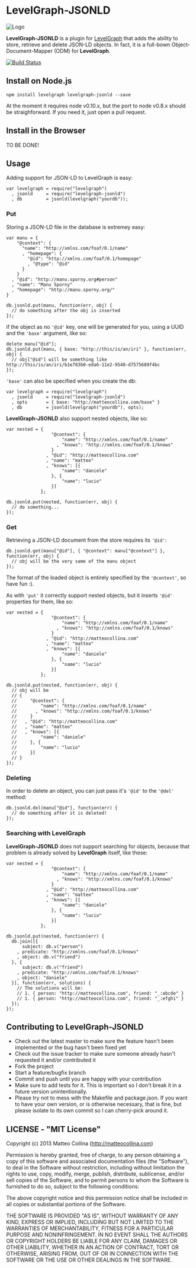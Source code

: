 LevelGraph-JSONLD
===========

![Logo](https://github.com/mcollina/node-levelgraph/raw/master/logo.png)

__LevelGraph-JSONLD__ is a plugin for
[LevelGraph](http://github.com/mcollina/levelgraph) that adds the
ability to store, retrieve and delete JSON-LD objects.
In fact, it is a full-bown Object-Document-Mapper (ODM) for
__LevelGraph__.

[![Build
Status](https://travis-ci.org/mcollina/levelgraph-jsonld.png)](https://travis-ci.org/mcollina/levelgraph-jsonld)

## Install on Node.js

```
npm install levelgraph levelgraph-jsonld --save
```

At the moment it requires node v0.10.x, but the port to node v0.8.x
should be straighforward.
If you need it, just open a pull request.

## Install in the Browser

TO BE DONE!

## Usage

Adding support for JSON-LD to LevelGraph is easy:
```
var levelgraph = require("levelgraph")
  , jsonld     = require("levelgraph-jsonld")
  , db         = jsonld(levelgraph("yourdb"));
```

### Put

Storing a JSON-LD file in the database is extremey easy:
```
var manu = {
    "@context": {
      "name": "http://xmlns.com/foaf/0.1/name"
      , "homepage": {
        "@id": "http://xmlns.com/foaf/0.1/homepage"
        , "@type": "@id"
      }
    }
  , "@id": "http://manu.sporny.org#person"
  , "name": "Manu Sporny"
  , "homepage": "http://manu.sporny.org/"
}

db.jsonld.put(manu, function(err, obj) {
  // do something after the obj is inserted
});
```

if the object as no `'@id'` key, one will be generated for you,
using a UUID and the `'base'` argument, like so:
```
delete manu["@id"];
db.jsonld.put(manu, { base: "http://this/is/an/iri" }, function(err, obj) {
  // obj["@id"] will be something like
http://this/is/an/iri/b1e783b0-eda6-11e2-9540-d7575689f4bc
});
```

`'base'` can also be specified when you create the db:
```
var levelgraph = require("levelgraph")
  , jsonld     = require("levelgraph-jsonld")
  , opts       = { base: "http://matteocollina.com/base" }
  , db         = jsonld(levelgraph("yourdb"), opts);
```

__LevelGraph-JSONLD__ also support nested objects, like so:
```
var nested = {
                 "@context": {
                     "name": "http://xmlns.com/foaf/0.1/name"
                   , "knows": "http://xmlns.com/foaf/0.1/knows"
                 }
               , "@id": "http://matteocollina.com"
               , "name": "matteo"
               , "knows": [{
                     "name": "daniele"
                 }, {
                     "name": "lucio"
                 }]
             };

db.jsonld.put(nested, function(err, obj) {
  // do something...
});
```

### Get

Retrieving a JSON-LD document from the store requires its `'@id'`:
```
db.jsonld.get(manu["@id"], { "@context": manu["@context"] }, function(err, obj) {
  // obj will be the very same of the manu object
});
```

The format of the loaded object is entirely specified by the
`'@context'`, so have fun :).

As with `'put'` it correctly support nested objects, but it
inserts `'@id'` properties for them, like so:
```
var nested = {
                 "@context": {
                     "name": "http://xmlns.com/foaf/0.1/name"
                   , "knows": "http://xmlns.com/foaf/0.1/knows"
                 }
               , "@id": "http://matteocollina.com"
               , "name": "matteo"
               , "knows": [{
                     "name": "daniele"
                 }, {
                     "name": "lucio"
                 }]
             };

db.jsonld.put(nested, function(err, obj) {
  // obj will be 
  // {
  //     "@context": {
  //         "name": "http://xmlns.com/foaf/0.1/name"
  //       , "knows": "http://xmlns.com/foaf/0.1/knows"
  //     }
  //   , "@id": "http://matteocollina.com"
  //   , "name": "matteo"
  //   , "knows": [{
  //         "name": "daniele"
  //     }, {
  //         "name": "lucio"
  //     }]
  // }
});
```

### Deleting

In order to delete an object, you can just pass it's `'@id'` to the
`'@del'` method:
```
db.jsonld.del(manu["@id"], function(err) {
  // do something after it is deleted!
});
```

### Searching with LevelGraph

__LevelGraph-JSONLD__ does not support searching for objects, because
that problem is already solved by __LevelGraph__ itself, like these:
```
var nested = {
                 "@context": {
                     "name": "http://xmlns.com/foaf/0.1/name"
                   , "knows": "http://xmlns.com/foaf/0.1/knows"
                 }
               , "@id": "http://matteocollina.com"
               , "name": "matteo"
               , "knows": [{
                     "name": "daniele"
                 }, {
                     "name": "lucio"
                 }]
             };

db.jsonld.put(nested, function(err) {
  db.join([{
      subject: db.v("person")
    , predicate: "http://xmlns.com/foaf/0.1/knows"
    , object: db.v("friend")
  }, {
      subject: db.v("friend")
    , predicate: "http://xmlns.com/foaf/0.1/knows"
    , object: "daniele"
  }], function(err, solutions) {
    // The solutions will be:
    // 1. { person: "http://matteocollina.com", friend: "_:abcde" }
    // 1. { person: "http://matteocollina.com", friend: "_:efghi" }
  });
});
```

## Contributing to LevelGraph-JSONLD

* Check out the latest master to make sure the feature hasn't been
  implemented or the bug hasn't been fixed yet
* Check out the issue tracker to make sure someone already hasn't
  requested it and/or contributed it
* Fork the project
* Start a feature/bugfix branch
* Commit and push until you are happy with your contribution
* Make sure to add tests for it. This is important so I don't break it
  in a future version unintentionally.
* Please try not to mess with the Makefile and package.json. If you
  want to have your own version, or is otherwise necessary, that is
  fine, but please isolate to its own commit so I can cherry-pick around
  it.

## LICENSE - "MIT License"

Copyright (c) 2013 Matteo Collina (http://matteocollina.com)

Permission is hereby granted, free of charge, to any person
obtaining a copy of this software and associated documentation
files (the "Software"), to deal in the Software without
restriction, including without limitation the rights to use,
copy, modify, merge, publish, distribute, sublicense, and/or sell
copies of the Software, and to permit persons to whom the
Software is furnished to do so, subject to the following
conditions:

The above copyright notice and this permission notice shall be
included in all copies or substantial portions of the Software.

THE SOFTWARE IS PROVIDED "AS IS", WITHOUT WARRANTY OF ANY KIND,
EXPRESS OR IMPLIED, INCLUDING BUT NOT LIMITED TO THE WARRANTIES
OF MERCHANTABILITY, FITNESS FOR A PARTICULAR PURPOSE AND
NONINFRINGEMENT. IN NO EVENT SHALL THE AUTHORS OR COPYRIGHT
HOLDERS BE LIABLE FOR ANY CLAIM, DAMAGES OR OTHER LIABILITY,
WHETHER IN AN ACTION OF CONTRACT, TORT OR OTHERWISE, ARISING
FROM, OUT OF OR IN CONNECTION WITH THE SOFTWARE OR THE USE OR
OTHER DEALINGS IN THE SOFTWARE.
